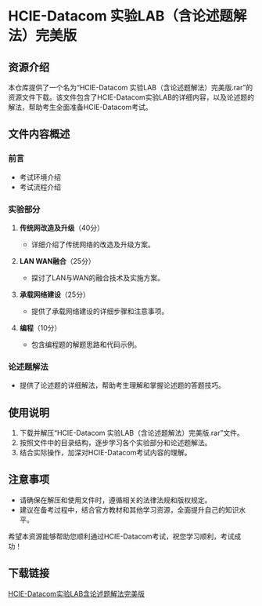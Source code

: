 # HCIE-Datacom 实验LAB（含论述题解法）完美版

## 资源介绍

本仓库提供了一个名为“HCIE-Datacom 实验LAB（含论述题解法）完美版.rar”的资源文件下载。该文件包含了HCIE-Datacom实验LAB的详细内容，以及论述题的解法，帮助考生全面准备HCIE-Datacom考试。

## 文件内容概述

### 前言
- 考试环境介绍
- 考试流程介绍

### 实验部分
1. **传统网改造及升级**（40分）
   - 详细介绍了传统网络的改造及升级方案。

2. **LAN WAN融合**（25分）
   - 探讨了LAN与WAN的融合技术及实施方案。

3. **承载网络建设**（25分）
   - 提供了承载网络建设的详细步骤和注意事项。

4. **编程**（10分）
   - 包含编程题的解题思路和代码示例。

### 论述题解法
- 提供了论述题的详细解法，帮助考生理解和掌握论述题的答题技巧。

## 使用说明

1. 下载并解压“HCIE-Datacom 实验LAB（含论述题解法）完美版.rar”文件。
2. 按照文件中的目录结构，逐步学习各个实验部分和论述题解法。
3. 结合实际操作，加深对HCIE-Datacom考试内容的理解。

## 注意事项

- 请确保在解压和使用文件时，遵循相关的法律法规和版权规定。
- 建议在备考过程中，结合官方教材和其他学习资源，全面提升自己的知识水平。

希望本资源能够帮助您顺利通过HCIE-Datacom考试，祝您学习顺利，考试成功！

## 下载链接

[HCIE-Datacom实验LAB含论述题解法完美版](https://pan.quark.cn/s/cc007d169e48)